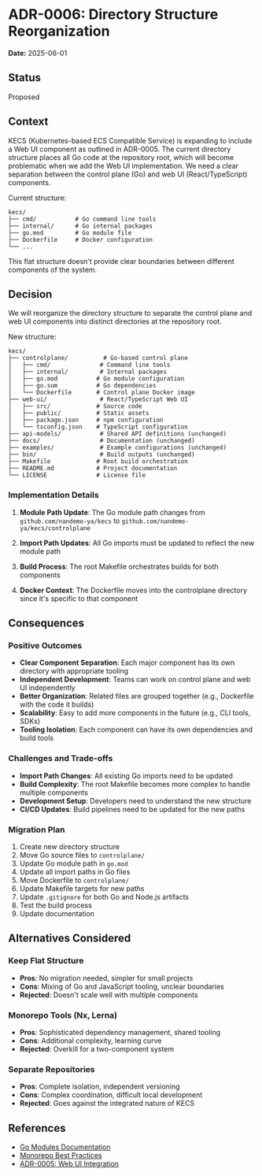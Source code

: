 # ADR-0006: Directory Structure Reorganization

**Date:** 2025-06-01

## Status

Proposed

## Context

KECS (Kubernetes-based ECS Compatible Service) is expanding to include a Web UI component as outlined in ADR-0005. The current directory structure places all Go code at the repository root, which will become problematic when we add the Web UI implementation. We need a clear separation between the control plane (Go) and web UI (React/TypeScript) components.

Current structure:
```
kecs/
├── cmd/           # Go command line tools
├── internal/      # Go internal packages
├── go.mod         # Go module file
├── Dockerfile     # Docker configuration
└── ...
```

This flat structure doesn't provide clear boundaries between different components of the system.

## Decision

We will reorganize the directory structure to separate the control plane and web UI components into distinct directories at the repository root.

New structure:
```
kecs/
├── controlplane/          # Go-based control plane
│   ├── cmd/              # Command line tools
│   ├── internal/         # Internal packages
│   ├── go.mod           # Go module configuration
│   ├── go.sum           # Go dependencies
│   └── Dockerfile       # Control plane Docker image
├── web-ui/               # React/TypeScript Web UI
│   ├── src/             # Source code
│   ├── public/          # Static assets
│   ├── package.json     # npm configuration
│   └── tsconfig.json    # TypeScript configuration
├── api-models/           # Shared API definitions (unchanged)
├── docs/                 # Documentation (unchanged)
├── examples/             # Example configurations (unchanged)
├── bin/                  # Build outputs (unchanged)
├── Makefile             # Root build orchestration
├── README.md            # Project documentation
└── LICENSE              # License file
```

### Implementation Details

1. **Module Path Update**: The Go module path changes from `github.com/nandemo-ya/kecs` to `github.com/nandemo-ya/kecs/controlplane`

2. **Import Path Updates**: All Go imports must be updated to reflect the new module path

3. **Build Process**: The root Makefile orchestrates builds for both components

4. **Docker Context**: The Dockerfile moves into the controlplane directory since it's specific to that component

## Consequences

### Positive Outcomes

- **Clear Component Separation**: Each major component has its own directory with appropriate tooling
- **Independent Development**: Teams can work on control plane and web UI independently
- **Better Organization**: Related files are grouped together (e.g., Dockerfile with the code it builds)
- **Scalability**: Easy to add more components in the future (e.g., CLI tools, SDKs)
- **Tooling Isolation**: Each component can have its own dependencies and build tools

### Challenges and Trade-offs

- **Import Path Changes**: All existing Go imports need to be updated
- **Build Complexity**: The root Makefile becomes more complex to handle multiple components
- **Development Setup**: Developers need to understand the new structure
- **CI/CD Updates**: Build pipelines need to be updated for the new paths

### Migration Plan

1. Create new directory structure
2. Move Go source files to `controlplane/`
3. Update Go module path in `go.mod`
4. Update all import paths in Go files
5. Move Dockerfile to `controlplane/`
6. Update Makefile targets for new paths
7. Update `.gitignore` for both Go and Node.js artifacts
8. Test the build process
9. Update documentation

## Alternatives Considered

### Keep Flat Structure
- **Pros**: No migration needed, simpler for small projects
- **Cons**: Mixing of Go and JavaScript tooling, unclear boundaries
- **Rejected**: Doesn't scale well with multiple components

### Monorepo Tools (Nx, Lerna)
- **Pros**: Sophisticated dependency management, shared tooling
- **Cons**: Additional complexity, learning curve
- **Rejected**: Overkill for a two-component system

### Separate Repositories
- **Pros**: Complete isolation, independent versioning
- **Cons**: Complex coordination, difficult local development
- **Rejected**: Goes against the integrated nature of KECS

## References

- [Go Modules Documentation](https://golang.org/ref/mod)
- [Monorepo Best Practices](https://monorepo.tools/)
- [ADR-0005: Web UI Integration](./0005-web-ui.md)